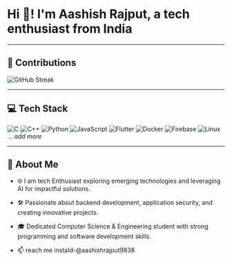 # Hi 👋! I'm Aashish Rajput, a tech enthusiast from India

---

## 🐍 Contributions

![GitHub Streak](https://github-readme-streak-stats.herokuapp.com/?user=aashishrajput9838&theme=dark&hide_border=true)

---

## 💻 Tech Stack
![C](https://img.shields.io/badge/-C-00599C?style=flat&logo=c)
![C++](https://img.shields.io/badge/-C++-00599C?style=flat&logo=c%2B%2B)
![Python](https://img.shields.io/badge/-Python-3776AB?style=flat&logo=python)
![JavaScript](https://img.shields.io/badge/-JavaScript-F7DF1E?style=flat&logo=javascript)
![Flutter](https://img.shields.io/badge/-Flutter-02569B?style=flat&logo=flutter)
![Docker](https://img.shields.io/badge/-Docker-2496ED?style=flat&logo=docker)
![Firebase](https://img.shields.io/badge/-Firebase-FFCA28?style=flat&logo=firebase)
![Linux](https://img.shields.io/badge/-Linux-FCC624?style=flat&logo=linux)
... _add more_

---

## 🚀 About Me
- 🌐 I am tech Enthusiast exploring emerging technologies and leveraging AI for impactful solutions.
- 🛠️ Passionate about backend development, application security, and creating innovative projects.
- 🎓 Dedicated Computer Science & Engineering student with strong programming and software development skills.

- 📫 reach me instaId-@aashishrajput9838

<!---
aashishrajput9838/aashishrajput9838 is a ✨ special ✨ repository because its `README.md` (this file) appears on your GitHub profile.
You can click the Preview link to take a look at your changes.
--->
